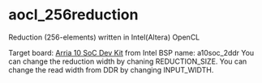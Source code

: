 # aocl_256reduction
Reduction (256-elements) written in Intel(Altera) OpenCL

Target board: [Arria 10 SoC Dev Kit](https://www.altera.com/products/boards_and_kits/dev-kits/altera/arria-10-soc-development-kit.html) from Intel
BSP name: a10soc_2ddr
You can change the reduction width by chaning REDUCTION_SIZE.
You can change the read width from DDR by changing INPUT_WIDTH.
